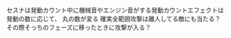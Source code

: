 

セスナは発動カウント中に機械音やエンジン音がする発動カウントエフェクトは発動の数に応じて、
丸の数が変る
確実全範囲攻撃は離人してる敵にも当たる？
その際そっちのフェーズに移ったときに攻撃が入る？